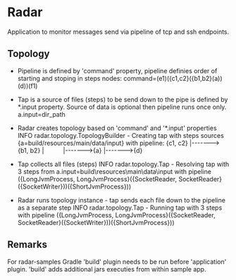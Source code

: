 # Radar
Application to monitor messages send via pipeline of tcp and ssh endpoints.

## Topology

* Pipeline is defined by 'command' property, pipeline definies order of starting and stoping in steps nodes:
command=(e1)({c1,c2}({b1,b2}(a))(d))(f1)

* Tap is a source of files (steps) to be send down to the pipe is defined by *.input property. Source of data is optional then pipeline runs once only.
a.input=dir_path

* Radar creates topology based on 'command' and '*.input' properties
INFO radar.topology.TopologyBuilder - Creating tap with steps sources {a=build/resources/main/data/input} with pipeline:
{c1, c2}
|------->{b1, b2}
|&nbsp;&nbsp;&nbsp;&nbsp;&nbsp;&nbsp;&nbsp;&nbsp;&nbsp;&nbsp;&nbsp;|------->{a}
|------->{d}

* Tap collects all files (steps) 
INFO radar.topology.Tap - Resolving tap with 3 steps from a.input=build\resources\main\data\input with pipeline ({LongJvmProcess, LongJvmProcess}({SocketReader, SocketReader}({SocketWriter}))({ShortJvmProcess}))

* Radar runs topology instance - tap sends each file down to the pipeline as a separate step
INFO radar.topology.Tap - Running tap with 3 steps with pipeline ({LongJvmProcess, LongJvmProcess}({SocketReader, SocketReader}({SocketWriter}))({ShortJvmProcess}))

## Remarks
For radar-samples Gradle 'build' plugin needs to be run before 'application' plugin. 
'build' adds additional jars executies from within sample app.